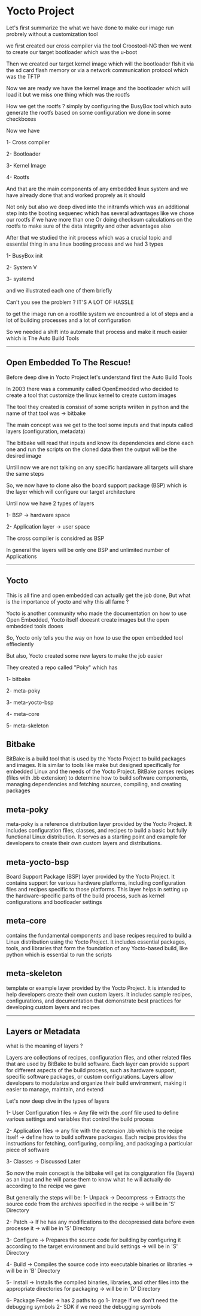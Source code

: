 # Yocto Project

Let's first summarize the what we have done to make our image run probrely without a customization tool

we first created our cross compiler via the tool Croostool-NG then we went to create our target bootloader which was the u-boot

Then we created our target kernel image which will the bootloader flsh it via the sd card flash memory or via a network communication protocol which was the TFTP

Now we are ready we have the kernel image and the bootloader which will load it but we miss one thing which was the rootfs

How we get the rootfs ? simply by configuring the BusyBox tool which auto generate the rootfs based on some configuration we done in some checkboxes


Now we have

  1- Cross compiler
  
  2- Bootloader
  
  3- Kernel Image
  
  4- Rootfs
  


And that are the main components of any embedded linux system and we have already done that and worked proprely as it should

Not only but also we deep dived into the initramfs which was an additional step into the booting sequenec which has several advantages like we chose our rootfs if we have more than one
Or doing checksum calculations on the rootfs to make sure of the data integrity and other advantages also


After that we studied the init process which was a crucial topic and essential thing in anu linux booting process and we had 3 types

  1- BusyBox init
  
  2- System V
  
  3- systemd
  


and we illustrated each one of them briefly 

Can't you see the problem ? IT'S A LOT OF HASSLE

to get the image run on a rootfile system we encountred a lot of steps and a lot of building processes and a lot of configuration


So we needed a shift into automate that process and make it much easier which is The Auto Build Tools



---------------------------------------------------------------------------------------------------------------------------------------------------------------------------------------
## Open Embedded To The Rescue!



Before deep dive in Yocto Project let's understand first the Auto Build Tools

In 2003 there was a community called OpenEmedded who decided to create a tool that customize the linux kernel to create custom images


The tool they created is consisst of some scripts wriiten in python and the name of that tool was -> bitbake


The main concept was we get to the tool some inputs and that inputs called layers (configuration, metadata)

The bitbake will read that inputs and know its dependencies and clone each one and run the scripts on the cloned data then the output will be the desired image


Untill now we are not talking on any specific hardaware all targets will share the same steps


So, we now have to clone also the board support package (BSP) which is the layer which will configure our target architecture



Until now we have 2 types of layers

  1- BSP -> hardware space

  2- Application layer -> user space



The cross compiler is considred as BSP


In general the layers will be only one BSP and unlimited number of Applications


----------------------------------------------------------------------------------------------------------------------------------------------------------------------------------------
## Yocto

This is all fine and open embedded can actually get the job done, But what is the importance of yocto and why this all fame ?

Yocto is another community who made the documentation on how to use Open Embedded, Yocto itself doeesnt create images but the open embedded tools dooes

So, Yocto only tells you the way on how to use the open embedded tool effieciently

But also, Yocto created some new layers to make the job easier

They created a repo called "Poky" which has

  1- bitbake

  2- meta-poky

  3- meta-yocto-bsp

  4- meta-core

  5- meta-skeleton



## Bitbake

BitBake is a build tool that is used by the Yocto Project to build packages and images.
It is similar to tools like make but designed specifically for embedded Linux and the needs of the Yocto Project.
BitBake parses recipes (files with .bb extension) to determine how to build software components, managing dependencies and fetching sources, compiling, and creating packages




## meta-poky

meta-poky is a reference distribution layer provided by the Yocto Project. 
It includes configuration files, classes, and recipes to build a basic but fully functional Linux distribution. 
It serves as a starting point and example for developers to create their own custom layers and distributions.




## meta-yocto-bsp

Board Support Package (BSP) layer provided by the Yocto Project. 
It contains support for various hardware platforms, including configuration files and recipes specific to those platforms. 
This layer helps in setting up the hardware-specific parts of the build process, such as kernel configurations and bootloader settings





## meta-core

contains the fundamental components and base recipes required to build a Linux distribution using the Yocto Project. 
It includes essential packages, tools, and libraries that form the foundation of any Yocto-based build, like python which is essential to run the scripts



## meta-skeleton

template or example layer provided by the Yocto Project. It is intended to help developers create their own custom layers. 
It includes sample recipes, configurations, and documentation that demonstrate best practices for developing custom layers and recipes



-----------------------------------------------------------------------------------------------------------------------------------------------------------------------------------------------

## Layers or Metadata


what is the meaning of layers ?

Layers are collections of recipes, configuration files, and other related files that are used by BitBake to build software. 
Each layer can provide support for different aspects of the build process, such as hardware support, specific software packages, or custom configurations. 
Layers allow developers to modularize and organize their build environment, making it easier to manage, maintain, and extend



Let's now deep dive in the types of layers

  1- User Configuration files -> Any file with the .conf file used to define various settings and variables that control the build process

  2- Application files -> any file with the extension .bb  which is the recipe itself -> define how to build software packages. Each recipe provides the instructions for fetching, configuring, compiling, and packaging a particular piece of software


  3- Classes -> Discussed Later



So now the main concept is the bitbake will get its congiguration file (layers) as an input and he will parse them to know what he will actually do according to the recipe we gave


But generally the steps will be:
  1- Unpack -> Decompress -> Extracts the source code from the archives specified in the recipe -> will be in 'S' Directory

  2- Patch -> If he has any modifications to the decopressed data before even processe it -> will be in 'S' Directory

  3- Configure -> Prepares the source code for building by configuring it according to the target environment and build settings -> will be in 'S' Directory

  4- Build -> Compiles the source code into executable binaries or libraries -> will be in 'B' Directory

  5- Install -> Installs the compiled binaries, libraries, and other files into the appropriate directories for packaging -> will be in 'D' Directory

  6- Package Feeder -> has 2 paths to go 1- Image if we don't need the debugging symbols 2- SDK if we need the debugging symbols







